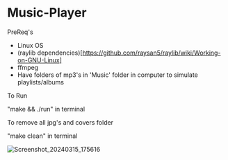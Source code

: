 # Music-Player

PreReq's
- Linux OS
- (raylib dependencies)[https://github.com/raysan5/raylib/wiki/Working-on-GNU-Linux]
- ffmpeg 
- Have folders of mp3's in 'Music' folder in computer to simulate playlists/albums

To Run

"make && ./run" in terminal

To remove all jpg's and covers folder

"make clean" in terminal 

![Screenshot_20240315_175616](https://github.com/Bubbq/Music-Player/assets/122418017/c799c4ad-82da-4f27-9f0c-e3e9748d14d8)
